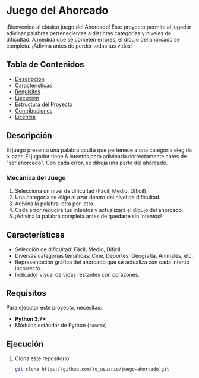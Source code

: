 # Juego del Ahorcado

¡Bienvenido al clásico juego del Ahorcado! Este proyecto permite al jugador adivinar palabras pertenecientes a distintas categorías y niveles de dificultad. A medida que se cometen errores, el dibujo del ahorcado se completa. ¡Adivina antes de perder todas tus vidas!

## Tabla de Contenidos

- [Descripción](#descripción)
- [Características](#características)
- [Requisitos](#requisitos)
- [Ejecución](#ejecución)
- [Estructura del Proyecto](#estructura-del-proyecto)
- [Contribuciones](#contribuciones)
- [Licencia](#licencia)

## Descripción

El juego presenta una palabra oculta que pertenece a una categoría elegida al azar. El jugador tiene 6 intentos para adivinarla correctamente antes de "ser ahorcado". Con cada error, se dibuja una parte del ahorcado.

### Mecánica del Juego

1. Selecciona un nivel de dificultad (Fácil, Medio, Difícil).
2. Una categoría se elige al azar dentro del nivel de dificultad.
3. Adivina la palabra letra por letra.
4. Cada error reducirá tus intentos y actualizará el dibujo del ahorcado.
5. ¡Adivina la palabra completa antes de quedarte sin intentos!

## Características

- Selección de dificultad: Fácil, Medio, Difícil.
- Diversas categorías temáticas: Cine, Deportes, Geografía, Animales, etc.
- Representación gráfica del ahorcado que se actualiza con cada intento incorrecto.
- Indicador visual de vidas restantes con corazones.

## Requisitos

Para ejecutar este proyecto, necesitas:

- **Python 3.7+**
- Módulos estándar de Python (`random`)

## Ejecución

1. Clona este repositorio:

   ```bash
   git clone https://github.com/tu_usuario/juego-ahorcado.git
